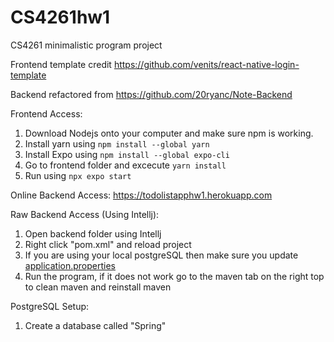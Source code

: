 # CS4261hw1
CS4261 minimalistic program project

Frontend template credit https://github.com/venits/react-native-login-template

Backend refactored from https://github.com/20ryanc/Note-Backend

Frontend Access:
1. Download Nodejs onto your computer and make sure npm is working. 
2. Install yarn using ```npm install --global yarn```
3. Install Expo using ```npm install --global expo-cli```
4. Go to frontend folder and excecute ```yarn install```
5. Run using ```npx expo start```

Online Backend Access:
https://todolistapphw1.herokuapp.com

Raw Backend Access (Using Intellj):
1. Open backend folder using Intellj
2. Right click "pom.xml" and reload project
3. If you are using your local postgreSQL then make sure you update [application.properties](Backend/src/main/resources/application.properties)
3. Run the program, if it does not work go to the maven tab on the right top to clean maven and reinstall maven

PostgreSQL Setup:
1. Create a database called "Spring"
